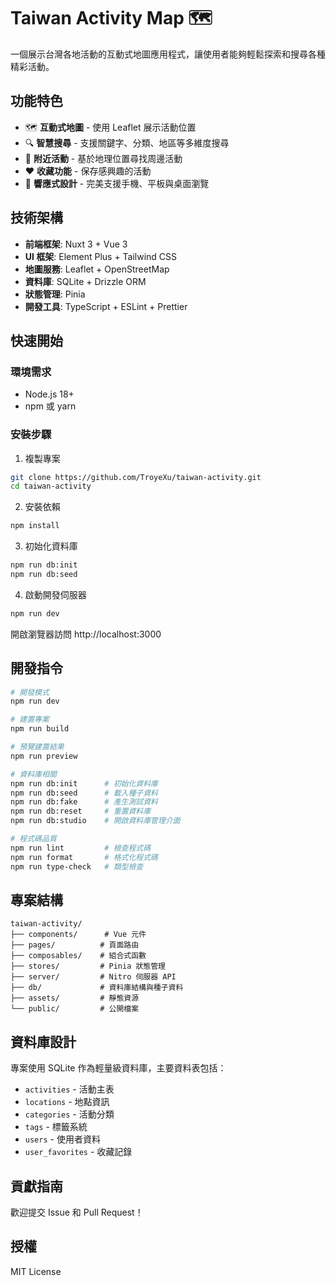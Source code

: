 # Taiwan Activity Map 🗺️

一個展示台灣各地活動的互動式地圖應用程式，讓使用者能夠輕鬆探索和搜尋各種精彩活動。

## 功能特色

- 🗺️ **互動式地圖** - 使用 Leaflet 展示活動位置
- 🔍 **智慧搜尋** - 支援關鍵字、分類、地區等多維度搜尋
- 📍 **附近活動** - 基於地理位置尋找周邊活動
- ❤️ **收藏功能** - 保存感興趣的活動
- 📱 **響應式設計** - 完美支援手機、平板與桌面瀏覽

## 技術架構

- **前端框架**: Nuxt 3 + Vue 3
- **UI 框架**: Element Plus + Tailwind CSS
- **地圖服務**: Leaflet + OpenStreetMap
- **資料庫**: SQLite + Drizzle ORM
- **狀態管理**: Pinia
- **開發工具**: TypeScript + ESLint + Prettier

## 快速開始

### 環境需求

- Node.js 18+
- npm 或 yarn

### 安裝步驟

1. 複製專案

```bash
git clone https://github.com/TroyeXu/taiwan-activity.git
cd taiwan-activity
```

2. 安裝依賴

```bash
npm install
```

3. 初始化資料庫

```bash
npm run db:init
npm run db:seed
```

4. 啟動開發伺服器

```bash
npm run dev
```

開啟瀏覽器訪問 http://localhost:3000

## 開發指令

```bash
# 開發模式
npm run dev

# 建置專案
npm run build

# 預覽建置結果
npm run preview

# 資料庫相關
npm run db:init      # 初始化資料庫
npm run db:seed      # 載入種子資料
npm run db:fake      # 產生測試資料
npm run db:reset     # 重置資料庫
npm run db:studio    # 開啟資料庫管理介面

# 程式碼品質
npm run lint         # 檢查程式碼
npm run format       # 格式化程式碼
npm run type-check   # 類型檢查
```

## 專案結構

```
taiwan-activity/
├── components/      # Vue 元件
├── pages/          # 頁面路由
├── composables/    # 組合式函數
├── stores/         # Pinia 狀態管理
├── server/         # Nitro 伺服器 API
├── db/             # 資料庫結構與種子資料
├── assets/         # 靜態資源
└── public/         # 公開檔案
```

## 資料庫設計

專案使用 SQLite 作為輕量級資料庫，主要資料表包括：

- `activities` - 活動主表
- `locations` - 地點資訊
- `categories` - 活動分類
- `tags` - 標籤系統
- `users` - 使用者資料
- `user_favorites` - 收藏記錄

## 貢獻指南

歡迎提交 Issue 和 Pull Request！

## 授權

MIT License
